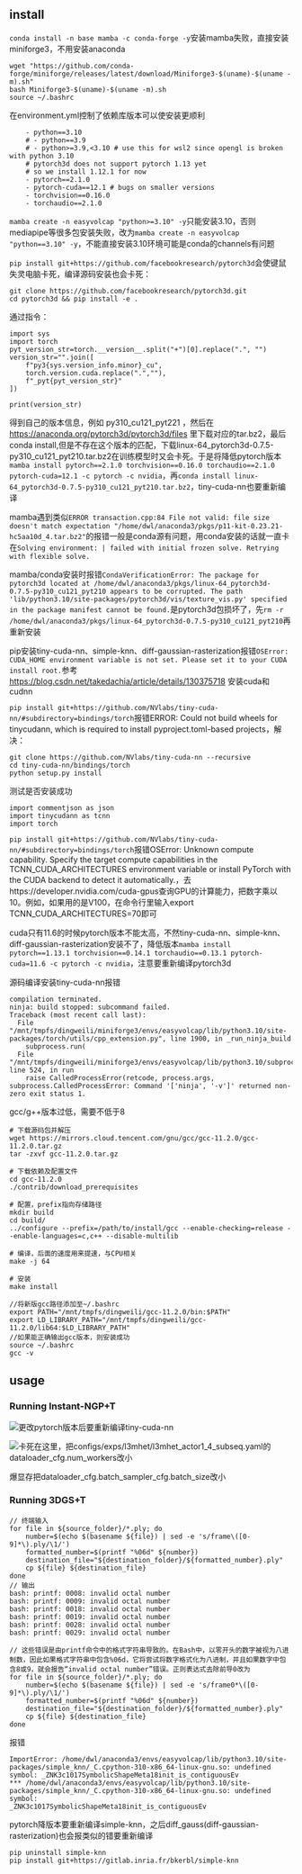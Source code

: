 ## install
`conda install -n base mamba -c conda-forge -y`安装mamba失败，直接安装miniforge3，不用安装anaconda
```
wget "https://github.com/conda-forge/miniforge/releases/latest/download/Miniforge3-$(uname)-$(uname -m).sh"
bash Miniforge3-$(uname)-$(uname -m).sh
source ~/.bashrc
```

在environment.yml控制了依赖库版本可以使安装更顺利
```
    - python==3.10
    # - python==3.9
    # - python>=3.9,<3.10 # use this for wsl2 since opengl is broken with python 3.10
    # pytorch3d does not support pytorch 1.13 yet
    # so we install 1.12.1 for now
    - pytorch==2.1.0 
    - pytorch-cuda==12.1 # bugs on smaller versions
    - torchvision==0.16.0
    - torchaudio==2.1.0
```

`mamba create -n easyvolcap "python>=3.10" -y`只能安装3.10，否则mediapipe等很多包安装失败，改为`mamba create -n easyvolcap "python==3.10" -y`，不能直接安装3.10环境可能是conda的channels有问题

`pip install git+https://github.com/facebookresearch/pytorch3d`会使键鼠失灵电脑卡死，编译源码安装也会卡死：
```
git clone https://github.com/facebookresearch/pytorch3d.git
cd pytorch3d && pip install -e .
```
通过指令：
```
import sys
import torch
pyt_version_str=torch.__version__.split("+")[0].replace(".", "")
version_str="".join([
    f"py3{sys.version_info.minor}_cu",
    torch.version.cuda.replace(".",""),
    f"_pyt{pyt_version_str}"
])

print(version_str)
```
得到自己的版本信息，例如 py310_cu121_pyt221 ，然后在 https://anaconda.org/pytorch3d/pytorch3d/files 里下载对应的tar.bz2，最后 conda install,但是不存在这个版本的匹配，下载linux-64_pytorch3d-0.7.5-py310_cu121_pyt210.tar.bz2在训练模型时又会卡死。于是将降低pytorch版本`mamba install pytorch==2.1.0 torchvision==0.16.0 torchaudio==2.1.0 pytorch-cuda=12.1 -c pytorch -c nvidia`，再`conda install linux-64_pytorch3d-0.7.5-py310_cu121_pyt210.tar.bz2`，tiny-cuda-nn也要重新编译

mamba遇到类似`ERROR transaction.cpp:84 File not valid: file size doesn't match expectation "/home/dwl/anaconda3/pkgs/p11-kit-0.23.21-hc5aa10d_4.tar.bz2"`的报错一般是conda源有问题，用conda安装的话就一直卡在`Solving environment: | failed with initial frozen solve. Retrying with flexible solve.`

mamba/conda安装时报错`CondaVerificationError: The package for pytorch3d located at /home/dwl/anaconda3/pkgs/linux-64_pytorch3d-0.7.5-py310_cu121_pyt210 appears to be corrupted. The path 'lib/python3.10/site-packages/pytorch3d/vis/texture_vis.py' specified in the package manifest cannot be found.`是pytorch3d包损坏了，先`rm -r /home/dwl/anaconda3/pkgs/linux-64_pytorch3d-0.7.5-py310_cu121_pyt210`再重新安装

pip安装tiny-cuda-nn、simple-knn、diff-gaussian-rasterization报错`OSError: CUDA_HOME environment variable is not set. Please set it to your CUDA install root.`参考 https://blog.csdn.net/takedachia/article/details/130375718 安装cuda和cudnn

`pip install git+https://github.com/NVlabs/tiny-cuda-nn/#subdirectory=bindings/torch`报错ERROR: Could not build wheels for tinycudann, which is required to install pyproject.toml-based projects，解决：
```
git clone https://github.com/NVlabs/tiny-cuda-nn --recursive
cd tiny-cuda-nn/bindings/torch
python setup.py install
```
测试是否安装成功
```
import commentjson as json
import tinycudann as tcnn
import torch
```
`pip install git+https://github.com/NVlabs/tiny-cuda-nn/#subdirectory=bindings/torch`报错OSError: Unknown compute capability. Specify the target compute capabilities in the TCNN_CUDA_ARCHITECTURES environment variable or install PyTorch with the CUDA backend to detect it automatically.，去https://developer.nvidia.com/cuda-gpus查询GPU的计算能力，把数字乘以10。例如，如果用的是V100，在命令行里输入export TCNN_CUDA_ARCHITECTURES=70即可

cuda只有11.6的时候pytorch版本不能太高，不然tiny-cuda-nn、simple-knn、diff-gaussian-rasterization安装不了，降低版本`mamba install pytorch==1.13.1 torchvision==0.14.1 torchaudio==0.13.1 pytorch-cuda=11.6 -c pytorch -c nvidia`，注意要重新编译pytorch3d

源码编译安装tiny-cuda-nn报错
```
compilation terminated.
ninja: build stopped: subcommand failed.
Traceback (most recent call last):
  File "/mnt/tmpfs/dingweili/miniforge3/envs/easyvolcap/lib/python3.10/site-packages/torch/utils/cpp_extension.py", line 1900, in _run_ninja_build
    subprocess.run(
  File "/mnt/tmpfs/dingweili/miniforge3/envs/easyvolcap/lib/python3.10/subprocess.py", line 524, in run
    raise CalledProcessError(retcode, process.args,
subprocess.CalledProcessError: Command '['ninja', '-v']' returned non-zero exit status 1.
```
gcc/g++版本过低，需要不低于8
```
# 下载源码包并解压
wget https://mirrors.cloud.tencent.com/gnu/gcc/gcc-11.2.0/gcc-11.2.0.tar.gz
tar -zxvf gcc-11.2.0.tar.gz
 
# 下载依赖及配置文件
cd gcc-11.2.0
./contrib/download_prerequisites
 
# 配置，prefix指向存储路径
mkdir build
cd build/
../configure --prefix=/path/to/install/gcc --enable-checking=release --enable-languages=c,c++ --disable-multilib
 
# 编译，后面的速度用来提速，与CPU相关
make -j 64
 
# 安装
make install 

//将新版gcc路径添加至~/.bashrc
export PATH="/mnt/tmpfs/dingweili/gcc-11.2.0/bin:$PATH"
export LD_LIBRARY_PATH="/mnt/tmpfs/dingweili/gcc-11.2.0/lib64:$LD_LIBRARY_PATH"
//如果能正确输出gcc版本，则安装成功
source ~/.bashrc
gcc -v
```
## usage
### Running Instant-NGP+T
![](note_pic/1.JPG)更改pytorch版本后要重新编译tiny-cuda-nn

![](note_pic/2.JPG)卡死在这里，把configs/exps/l3mhet/l3mhet_actor1_4_subseq.yaml的dataloader_cfg.num_workers改小

爆显存把dataloader_cfg.batch_sampler_cfg.batch_size改小
### Running 3DGS+T
```
// 终端输入
for file in ${source_folder}/*.ply; do
    number=$(echo $(basename ${file}) | sed -e 's/frame\([0-9]*\).ply/\1/')
    formatted_number=$(printf "%06d" ${number})
    destination_file="${destination_folder}/${formatted_number}.ply"
    cp ${file} ${destination_file}
done
// 输出
bash: printf: 0008: invalid octal number
bash: printf: 0009: invalid octal number
bash: printf: 0018: invalid octal number
bash: printf: 0019: invalid octal number
bash: printf: 0028: invalid octal number
bash: printf: 0029: invalid octal number

// 这些错误是由printf命令中的格式字符串导致的。在Bash中，以零开头的数字被视为八进制数，因此如果格式字符串中包含%06d，它将尝试将数字格式化为八进制，并且如果数字中包含8或9，就会报告“invalid octal number”错误。正则表达式去除前导0改为
for file in ${source_folder}/*.ply; do
    number=$(echo $(basename ${file}) | sed -e 's/frame0*\([0-9]*\).ply/\1/')
    formatted_number=$(printf "%06d" ${number})
    destination_file="${destination_folder}/${formatted_number}.ply"
    cp ${file} ${destination_file}
done
```

报错
```
ImportError: /home/dwl/anaconda3/envs/easyvolcap/lib/python3.10/site-packages/simple_knn/_C.cpython-310-x86_64-linux-gnu.so: undefined symbol: _ZNK3c1017SymbolicShapeMeta18init_is_contiguousEv
*** /home/dwl/anaconda3/envs/easyvolcap/lib/python3.10/site-packages/simple_knn/_C.cpython-310-x86_64-linux-gnu.so: undefined symbol: 
_ZNK3c1017SymbolicShapeMeta18init_is_contiguousEv
```
pytorch降版本要重新编译simple-knn，之后diff_gauss(diff-gaussian-rasterization)也会报类似的错要重新编译
```
pip uninstall simple-knn
pip install git+https://gitlab.inria.fr/bkerbl/simple-knn
```